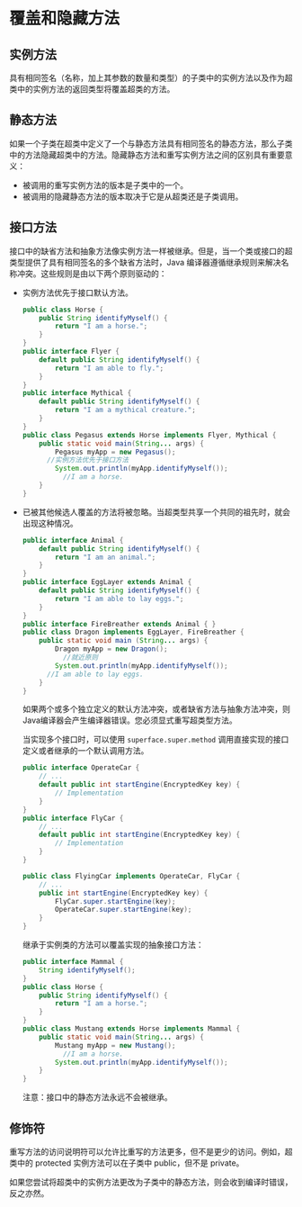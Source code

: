 # 覆盖和隐藏方法



## 实例方法

具有相同签名（名称，加上其参数的数量和类型）的子类中的实例方法以及作为超类中的实例方法的返回类型将覆盖超类的方法。



## 静态方法

如果一个子类在超类中定义了一个与静态方法具有相同签名的静态方法，那么子类中的方法隐藏超类中的方法。隐藏静态方法和重写实例方法之间的区别具有重要意义：

* 被调用的重写实例方法的版本是子类中的一个。
* 被调用的隐藏静态方法的版本取决于它是从超类还是子类调用。



## 接口方法

接口中的缺省方法和抽象方法像实例方法一样被继承。但是，当一个类或接口的超类型提供了具有相同签名的多个缺省方法时，Java 编译器遵循继承规则来解决名称冲突。这些规则是由以下两个原则驱动的：

* 实例方法优先于接口默认方法。

  ``` java
  public class Horse {
      public String identifyMyself() {
          return "I am a horse.";
      }
  }
  public interface Flyer {
      default public String identifyMyself() {
          return "I am able to fly.";
      }
  }
  public interface Mythical {
      default public String identifyMyself() {
          return "I am a mythical creature.";
      }
  }
  public class Pegasus extends Horse implements Flyer, Mythical {
      public static void main(String... args) {
          Pegasus myApp = new Pegasus();
        //实例方法优先于接口方法
          System.out.println(myApp.identifyMyself());
        	//I am a horse.
      }
  }
  ```

* 已被其他候选人覆盖的方法将被忽略。当超类型共享一个共同的祖先时，就会出现这种情况。

  ``` java
  public interface Animal {
      default public String identifyMyself() {
          return "I am an animal.";
      }
  }
  public interface EggLayer extends Animal {
      default public String identifyMyself() {
          return "I am able to lay eggs.";
      }
  }
  public interface FireBreather extends Animal { }
  public class Dragon implements EggLayer, FireBreather {
      public static void main (String... args) {
          Dragon myApp = new Dragon();
        	//就近原则
          System.out.println(myApp.identifyMyself());
        //I am able to lay eggs.
      }
  }
  ```

  如果两个或多个独立定义的默认方法冲突，或者缺省方法与抽象方法冲突，则Java编译器会产生编译器错误。您必须显式重写超类型方法。

  当实现多个接口时，可以使用 `superface.super.method` 调用直接实现的接口定义或者继承的一个默认调用方法。

  ``` java
  public interface OperateCar {
      // ...
      default public int startEngine(EncryptedKey key) {
          // Implementation
      }
  }
  public interface FlyCar {
      // ...
      default public int startEngine(EncryptedKey key) {
          // Implementation
      }
  }

  public class FlyingCar implements OperateCar, FlyCar {
      // ...
      public int startEngine(EncryptedKey key) {
          FlyCar.super.startEngine(key);
          OperateCar.super.startEngine(key);
      }
  }
  ```

  继承于实例类的方法可以覆盖实现的抽象接口方法：

  ``` java
  public interface Mammal {
      String identifyMyself();
  }
  public class Horse {
      public String identifyMyself() {
          return "I am a horse.";
      }
  }
  public class Mustang extends Horse implements Mammal {
      public static void main(String... args) {
          Mustang myApp = new Mustang();
        	//I am a horse.
          System.out.println(myApp.identifyMyself());
      }
  }
  ```

  注意：接口中的静态方法永远不会被继承。



## 修饰符

重写方法的访问说明符可以允许比重写的方法更多，但不是更少的访问。例如，超类中的 protected 实例方法可以在子类中 public，但不是 private。

如果您尝试将超类中的实例方法更改为子类中的静态方法，则会收到编译时错误，反之亦然。
